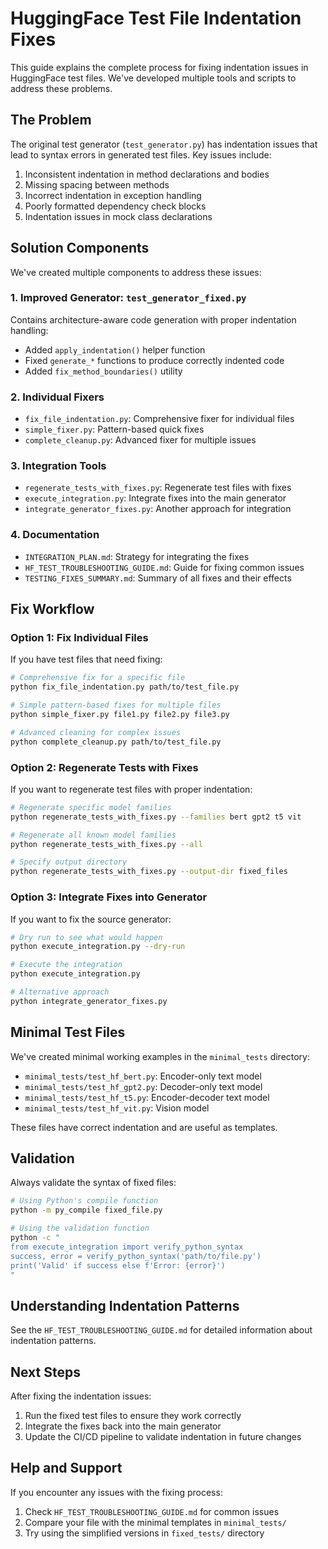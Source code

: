 # HuggingFace Test File Indentation Fixes

This guide explains the complete process for fixing indentation issues in HuggingFace test files. We've developed multiple tools and scripts to address these problems.

## The Problem

The original test generator (`test_generator.py`) has indentation issues that lead to syntax errors in generated test files. Key issues include:

1. Inconsistent indentation in method declarations and bodies
2. Missing spacing between methods
3. Incorrect indentation in exception handling
4. Poorly formatted dependency check blocks
5. Indentation issues in mock class declarations

## Solution Components

We've created multiple components to address these issues:

### 1. Improved Generator: `test_generator_fixed.py`

Contains architecture-aware code generation with proper indentation handling:

- Added `apply_indentation()` helper function
- Fixed `generate_*` functions to produce correctly indented code
- Added `fix_method_boundaries()` utility

### 2. Individual Fixers

- `fix_file_indentation.py`: Comprehensive fixer for individual files
- `simple_fixer.py`: Pattern-based quick fixes
- `complete_cleanup.py`: Advanced fixer for multiple issues

### 3. Integration Tools

- `regenerate_tests_with_fixes.py`: Regenerate test files with fixes
- `execute_integration.py`: Integrate fixes into the main generator
- `integrate_generator_fixes.py`: Another approach for integration

### 4. Documentation

- `INTEGRATION_PLAN.md`: Strategy for integrating the fixes
- `HF_TEST_TROUBLESHOOTING_GUIDE.md`: Guide for fixing common issues
- `TESTING_FIXES_SUMMARY.md`: Summary of all fixes and their effects

## Fix Workflow

### Option 1: Fix Individual Files

If you have test files that need fixing:

```bash
# Comprehensive fix for a specific file
python fix_file_indentation.py path/to/test_file.py

# Simple pattern-based fixes for multiple files
python simple_fixer.py file1.py file2.py file3.py

# Advanced cleaning for complex issues
python complete_cleanup.py path/to/test_file.py
```

### Option 2: Regenerate Tests with Fixes

If you want to regenerate test files with proper indentation:

```bash
# Regenerate specific model families
python regenerate_tests_with_fixes.py --families bert gpt2 t5 vit

# Regenerate all known model families
python regenerate_tests_with_fixes.py --all

# Specify output directory
python regenerate_tests_with_fixes.py --output-dir fixed_files
```

### Option 3: Integrate Fixes into Generator

If you want to fix the source generator:

```bash
# Dry run to see what would happen
python execute_integration.py --dry-run

# Execute the integration
python execute_integration.py

# Alternative approach
python integrate_generator_fixes.py
```

## Minimal Test Files

We've created minimal working examples in the `minimal_tests` directory:

- `minimal_tests/test_hf_bert.py`: Encoder-only text model
- `minimal_tests/test_hf_gpt2.py`: Decoder-only text model
- `minimal_tests/test_hf_t5.py`: Encoder-decoder text model
- `minimal_tests/test_hf_vit.py`: Vision model

These files have correct indentation and are useful as templates.

## Validation

Always validate the syntax of fixed files:

```bash
# Using Python's compile function
python -m py_compile fixed_file.py

# Using the validation function
python -c "
from execute_integration import verify_python_syntax
success, error = verify_python_syntax('path/to/file.py')
print('Valid' if success else f'Error: {error}')
"
```

## Understanding Indentation Patterns

See the `HF_TEST_TROUBLESHOOTING_GUIDE.md` for detailed information about indentation patterns.

## Next Steps

After fixing the indentation issues:

1. Run the fixed test files to ensure they work correctly
2. Integrate the fixes back into the main generator
3. Update the CI/CD pipeline to validate indentation in future changes

## Help and Support

If you encounter any issues with the fixing process:

1. Check `HF_TEST_TROUBLESHOOTING_GUIDE.md` for common issues
2. Compare your file with the minimal templates in `minimal_tests/`
3. Try using the simplified versions in `fixed_tests/` directory